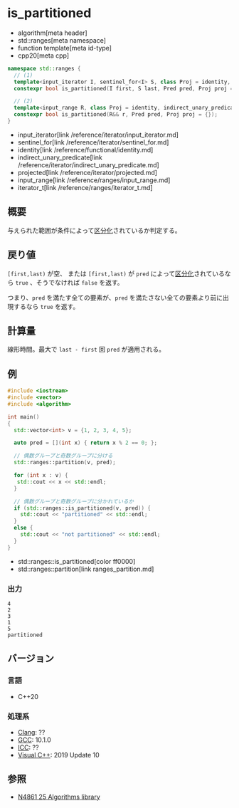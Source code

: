 # is_partitioned
* algorithm[meta header]
* std::ranges[meta namespace]
* function template[meta id-type]
* cpp20[meta cpp]

```cpp
namespace std::ranges {
  // (1)
  template<input_iterator I, sentinel_for<I> S, class Proj = identity, indirect_unary_predicate<projected<I, Proj>> Pred>
  constexpr bool is_partitioned(I first, S last, Pred pred, Proj proj = {});

  // (2)
  template<input_range R, class Proj = identity, indirect_unary_predicate<projected<iterator_t<R>, Proj>> Pred>
  constexpr bool is_partitioned(R&& r, Pred pred, Proj proj = {});
}
```
* input_iterator[link /reference/iterator/input_iterator.md]
* sentinel_for[link /reference/iterator/sentinel_for.md]
* identity[link /reference/functional/identity.md]
* indirect_unary_predicate[link /reference/iterator/indirect_unary_predicate.md]
* projected[link /reference/iterator/projected.md]
* input_range[link /reference/ranges/input_range.md]
* iterator_t[link /reference/ranges/iterator_t.md]

## 概要
与えられた範囲が条件によって[区分化](/reference/algorithm.md#sequence-is-partitioned)されているか判定する。


## 戻り値
`[first,last)` が空、 または `[first,last)` が `pred` によって[区分化](/reference/algorithm.md#sequence-is-partitioned)されているなら `true` 、そうでなければ `false` を返す。

つまり、`pred` を満たす全ての要素が、`pred` を満たさない全ての要素より前に出現するなら `true` を返す。


## 計算量
線形時間。最大で `last - first` 回 `pred` が適用される。


## 例
```cpp example
#include <iostream>
#include <vector>
#include <algorithm>

int main()
{
  std::vector<int> v = {1, 2, 3, 4, 5};

  auto pred = [](int x) { return x % 2 == 0; };

  // 偶数グループと奇数グループに分ける
  std::ranges::partition(v, pred);

  for (int x : v) {
   std::cout << x << std::endl;
  }

  // 偶数グループと奇数グループに分かれているか
  if (std::ranges::is_partitioned(v, pred)) {
    std::cout << "partitioned" << std::endl;
  }
  else {
    std::cout << "not partitioned" << std::endl;
  }
}
```
* std::ranges::is_partitioned[color ff0000]
* std::ranges::partition[link ranges_partition.md]

### 出力
```
4
2
3
1
5
partitioned
```

## バージョン
### 言語
- C++20

### 処理系
- [Clang](/implementation.md#clang): ??
- [GCC](/implementation.md#gcc): 10.1.0
- [ICC](/implementation.md#icc): ??
- [Visual C++](/implementation.md#visual_cpp): 2019 Update 10

## 参照
- [N4861 25 Algorithms library](https://timsong-cpp.github.io/cppwp/n4861/algorithms)
